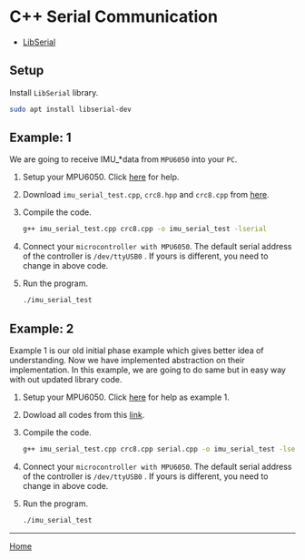 # C++ Serial Communication

- [LibSerial](https://libserial.readthedocs.io/en/latest/index.html)


## Setup

Install `LibSerial` library.

```bash
sudo apt install libserial-dev
```

## Example: 1

We are going to receive IMU_*data from `MPU6050` into your `PC`.

1. Setup your MPU6050. Click [here](../markdown/MPU6050.md) for help.

2. Download `imu_serial_test.cpp`, `crc8.hpp` and  `crc8.cpp` from [here](../examples/cpp_serial_communication/example1/).

3. Compile the code.
   ```bash
   g++ imu_serial_test.cpp crc8.cpp -o imu_serial_test -lserial
   ```

4. Connect your `microcontroller with MPU6050`. The default serial address of the controller is `/dev/ttyUSB0` . If yours is different, you need to change in above code.

5. Run the program.
   ```bash
   ./imu_serial_test
   ```

## Example: 2

Example 1 is our old initial phase example which gives better idea of understanding. Now we have implemented abstraction on their
implementation. In this example, we are going to do same but in easy way with out updated library code. 

1. Setup your MPU6050. Click [here](../markdown/MPU6050.md) for help as example 1.

2. Dowload all codes from this [link](../examples/cpp_serial_communication/example2/).

3. Compile the code.
   ```bash
   g++ imu_serial_test.cpp crc8.cpp serial.cpp -o imu_serial_test -lserial
   ````

4. Connect your `microcontroller with MPU6050`. The default serial address of the controller is `/dev/ttyUSB0` . If yours is different, you need to change in above code.

5. Run the program.
   ```bash
   ./imu_serial_test
   ```

---
[Home](../BNOO8x.md)